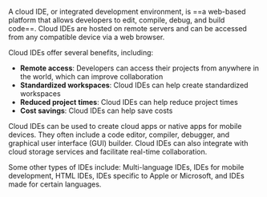 
A cloud IDE, or integrated development environment, is ==a web-based platform that allows developers to edit, compile, debug, and build code==. Cloud IDEs are hosted on remote servers and can be accessed from any compatible device via a web browser. 

Cloud IDEs offer several benefits, including:

- **Remote access**: Developers can access their projects from anywhere in the world, which can improve collaboration
- **Standardized workspaces**: Cloud IDEs can help create standardized workspaces
- **Reduced project times**: Cloud IDEs can help reduce project times
- **Cost savings**: Cloud IDEs can help save costs 
    

Cloud IDEs can be used to create cloud apps or native apps for mobile devices. They often include a code editor, compiler, debugger, and graphical user interface (GUI) builder. Cloud IDEs can also integrate with cloud storage services and facilitate real-time collaboration. 

Some other types of IDEs include: Multi-language IDEs, IDEs for mobile development, HTML IDEs, IDEs specific to Apple or Microsoft, and IDEs made for certain languages.